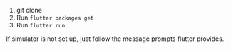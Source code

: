 1. git clone  
2. Run `flutter packages get` 
3. Run `flutter run` 

If simulator is not set up, just follow the message prompts flutter provides. 